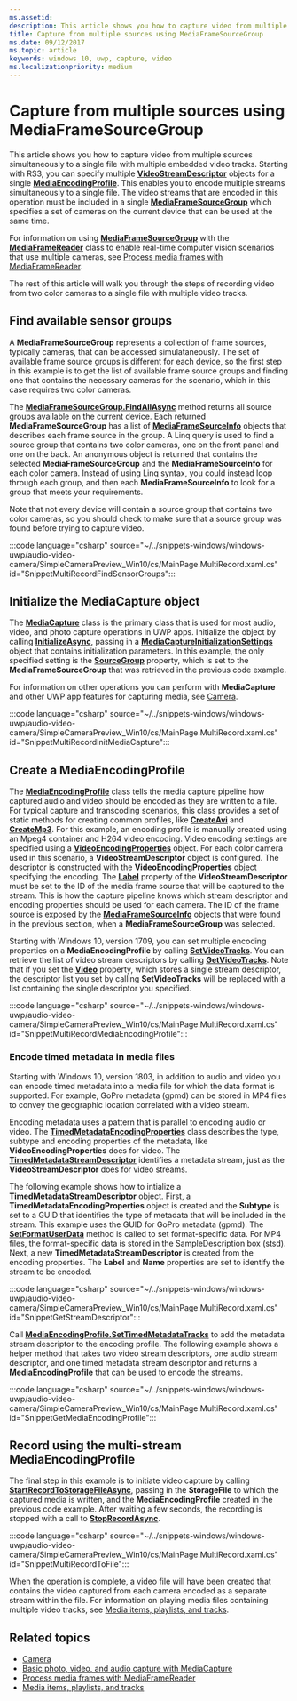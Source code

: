 ```yaml
---
ms.assetid: 
description: This article shows you how to capture video from multiple sources simulataneously to a single file with multiple embedded video tracks.
title: Capture from multiple sources using MediaFrameSourceGroup
ms.date: 09/12/2017
ms.topic: article
keywords: windows 10, uwp, capture, video
ms.localizationpriority: medium
---
```

# Capture from multiple sources using MediaFrameSourceGroup

This article shows you how to capture video from multiple sources simultaneously to a single file with multiple embedded video tracks. Starting with RS3, you can specify multiple **[VideoStreamDescriptor](/uwp/api/windows.media.core.videostreamdescriptor)** objects for a single **[MediaEncodingProfile](/uwp/api/windows.media.mediaproperties.mediaencodingprofile)**. This enables you to encode multiple streams simultaneously to a single file. The video streams that are encoded in this operation must be included in a single **[MediaFrameSourceGroup](/uwp/api/windows.media.capture.frames.mediaframesourcegroup)** which specifies a set of cameras on the current device that can be used at the same time. 

For information on using **[MediaFrameSourceGroup](/uwp/api/windows.media.capture.frames.mediaframesourcegroup)** with the **[MediaFrameReader](/uwp/api/windows.media.capture.frames.mediaframereader)** class to enable real-time computer vision scenarios that use multiple cameras, see [Process media frames with MediaFrameReader](process-media-frames-with-mediaframereader.md).

The rest of this article will walk you through the steps of recording video from two color cameras to a single file with multiple video tracks.

## Find available sensor groups
A **MediaFrameSourceGroup** represents a collection of frame sources, typically cameras, that can be accessed simulataneously. The set of available frame source groups is different for each device, so the first step in this example is to get the list of available frame source groups and finding one that contains the necessary cameras for the scenario, which in this case requires two color cameras.

The **[MediaFrameSourceGroup.FindAllAsync](/uwp/api/windows.media.capture.frames.mediaframesourcegroup.FindAllAsync)** method returns all source groups available on the current device. Each returned **MediaFrameSourceGroup** has a list of **[MediaFrameSourceInfo](/uwp/api/windows.media.capture.frames.mediaframesourceinfo)** objects that describes each frame source in the group. A Linq query is used to find a source group that contains two color cameras, one on the front panel and one on the back. An anonymous object is returned that contains the selected **MediaFrameSourceGroup** and the **MediaFrameSourceInfo** for each color camera. Instead of using Linq syntax, you could instead loop through each group, and then each **MediaFrameSourceInfo** to look for a group that meets your requirements.

Note that not every device will contain a source group that contains two color cameras, so you should check to make sure that a source group was found before trying to capture video.

:::code language="csharp" source="~/../snippets-windows/windows-uwp/audio-video-camera/SimpleCameraPreview_Win10/cs/MainPage.MultiRecord.xaml.cs" id="SnippetMultiRecordFindSensorGroups":::

## Initialize the MediaCapture object
The **[MediaCapture](/uwp/api/windows.media.capture.mediacapture)** class is the primary class that is used for most audio, video, and photo capture operations in UWP apps. Initialize the object by calling **[InitializeAsync](/uwp/api/windows.media.capture.mediacapture.InitializeAsync)**, passing in a **[MediaCaptureInitializationSettings](/uwp/api/windows.media.capture.mediacaptureinitializationsettings)** object that contains initialization parameters. In this example, the only specified setting is the **[SourceGroup](/uwp/api/windows.media.capture.mediacaptureinitializationsettings.SourceGroup)** property, which is set to the **MediaFrameSourceGroup** that was retrieved in the previous code example.

For information on other operations you can perform with **MediaCapture** and other UWP app features for capturing media, see [Camera](camera.md).

:::code language="csharp" source="~/../snippets-windows/windows-uwp/audio-video-camera/SimpleCameraPreview_Win10/cs/MainPage.MultiRecord.xaml.cs" id="SnippetMultiRecordInitMediaCapture":::

## Create a MediaEncodingProfile
The **[MediaEncodingProfile](/uwp/api/windows.media.mediaproperties.mediaencodingprofile)** class tells the media capture pipeline how captured audio and video should be encoded as they are written to a file. For typical capture and transcoding scenarios, this class provides a set of static methods for creating common profiles, like **[CreateAvi](/uwp/api/windows.media.mediaproperties.mediaencodingprofile.createavi)** and **[CreateMp3](/uwp/api/windows.media.mediaproperties.mediaencodingprofile.createmp3)**. For this example, an encoding profile is manually created using an Mpeg4 container and H264 video encoding. Video encoding settings are specified using a **[VideoEncodingProperties](/uwp/api/windows.media.mediaproperties.videoencodingproperties)** object. For each color camera used in this scenario, a **VideoStreamDescriptor** object is configured. The descriptor is constructed with the **VideoEncodingProperties** object specifying the encoding. The **[Label](/uwp/api/windows.media.core.videostreamdescriptor.Label)** property of the **VideoStreamDescriptor** must be set to the ID of the media frame source that will be captured to the stream. This is how the capture pipeline knows which stream descriptor and encoding properties should be used for each camera. The ID of the frame source is exposed by the **[MediaFrameSourceInfo](/uwp/api/windows.media.capture.frames.mediaframesourceinfo)** objects that were found in the previous section, when a **MediaFrameSourceGroup** was selected.


Starting with Windows 10, version 1709, you can set multiple encoding properties on a **MediaEncodingProfile** by calling **[SetVideoTracks](/uwp/api/windows.media.mediaproperties.mediaencodingprofile.setvideotracks)**. You can retrieve the list of video stream descriptors by calling **[GetVideoTracks](/uwp/api/windows.media.mediaproperties.mediaencodingprofile.GetVideoTracks)**. Note that if you set the **[Video](/uwp/api/windows.media.mediaproperties.mediaencodingprofile.Video)** property, which stores a single stream descriptor, the descriptor list you set by calling **SetVideoTracks** will be replaced with a list containing the single descriptor you specified.


:::code language="csharp" source="~/../snippets-windows/windows-uwp/audio-video-camera/SimpleCameraPreview_Win10/cs/MainPage.MultiRecord.xaml.cs" id="SnippetMultiRecordMediaEncodingProfile":::

### Encode timed metadata in media files

Starting with Windows 10, version 1803, in addition to audio and video you can encode timed metadata into a media file for which the data format is supported. For example, GoPro metadata (gpmd) can be stored in MP4 files to convey the geographic location correlated with a video stream. 

Encoding metadata uses a pattern that is parallel to encoding audio or video. The [**TimedMetadataEncodingProperties**](/uwp/api/windows.media.mediaproperties.timedmetadataencodingproperties) class describes the type, subtype and encoding properties of the metadata, like **VideoEncodingProperties** does for video. The [**TimedMetadataStreamDescriptor**](/uwp/api/windows.media.core.timedmetadatastreamdescriptor) identifies a metadata stream, just as the **VideoStreamDescriptor** does for video streams.  

The following example shows how to intialize a **TimedMetadataStreamDescriptor** object. First, a **TimedMetadataEncodingProperties** object is created and the **Subtype** is set to a GUID that identifies the type of metadata that will be included in the stream. This example uses the GUID for GoPro metadata (gpmd). The [**SetFormatUserData**](/uwp/api/windows.media.mediaproperties.timedmetadataencodingproperties.setformatuserdata) method is called to set format-specific data. For MP4 files, the format-specific data is stored in the SampleDescription box (stsd). Next, a new **TimedMetadataStreamDescriptor** is created from the encoding properties. The **Label** and **Name** properties are set to identify the stream to be encoded. 

:::code language="csharp" source="~/../snippets-windows/windows-uwp/audio-video-camera/SimpleCameraPreview_Win10/cs/MainPage.MultiRecord.xaml.cs" id="SnippetGetStreamDescriptor":::

Call [**MediaEncodingProfile.SetTimedMetadataTracks**](/uwp/api/windows.media.mediaproperties.mediaencodingprofile.settimedmetadatatracks) to add the metadata stream descriptor to the encoding profile. The following example shows a helper method that takes two video stream descriptors, one audio stream descriptor, and one timed metadata stream descriptor and returns a **MediaEncodingProfile** that can be used to encode the streams.

:::code language="csharp" source="~/../snippets-windows/windows-uwp/audio-video-camera/SimpleCameraPreview_Win10/cs/MainPage.MultiRecord.xaml.cs" id="SnippetGetMediaEncodingProfile":::

## Record using the multi-stream MediaEncodingProfile
The final step in this example is to initiate video capture by calling **[StartRecordToStorageFileAsync](/uwp/api/windows.media.capture.mediacapture.startrecordtostoragefileasync)**, passing in the **StorageFile** to which the captured media is written, and the **MediaEncodingProfile** created in the previous code example. After waiting a few seconds, the recording is stopped with a call to **[StopRecordAsync](/uwp/api/windows.media.capture.mediacapture.StopRecordAsync)**.

:::code language="csharp" source="~/../snippets-windows/windows-uwp/audio-video-camera/SimpleCameraPreview_Win10/cs/MainPage.MultiRecord.xaml.cs" id="SnippetMultiRecordToFile":::

When the operation is complete, a video file will have been created that contains the video captured from each camera encoded as a separate stream within the file. For information on playing media files containing multiple video tracks, see [Media items, playlists, and tracks](media-playback-with-mediasource.md).

## Related topics

* [Camera](camera.md)
* [Basic photo, video, and audio capture with MediaCapture](basic-photo-video-and-audio-capture-with-MediaCapture.md)
* [Process media frames with MediaFrameReader](process-media-frames-with-mediaframereader.md)
* [Media items, playlists, and tracks](media-playback-with-mediasource.md)


 

 
